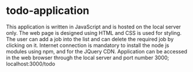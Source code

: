 # todo-application
This application is written in JavaScript and is hosted on the local server only. The web page is designed using HTML and CSS
is used for styling. The user can add a job into the list and can delete the required job by clicking on it. Internet connection
is mandatory to install the node js modules using npm, and for the JQuery CDN. 
Application can be accessed in the web browser through the local server and port number 3000; localhost:3000/todo
